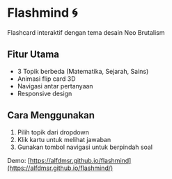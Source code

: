 # Flashmind 🌀

Flashcard interaktif dengan tema desain Neo Brutalism

## Fitur Utama

- 3 Topik berbeda (Matematika, Sejarah, Sains)
- Animasi flip card 3D
- Navigasi antar pertanyaan
- Responsive design

## Cara Menggunakan

1. Pilih topik dari dropdown
2. Klik kartu untuk melihat jawaban
3. Gunakan tombol navigasi untuk berpindah soal

Demo: [https://alfdmsr.github.io/flashmind](https://alfdmsr.github.io/flashmind/)
